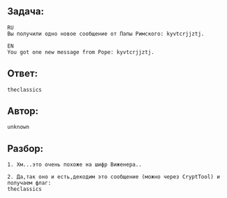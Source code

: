 ## Задача: 

    RU
    Вы получили одно новое сообщение от Папы Римского: kyvtcrjjztj.

    EN
    You got one new message from Pope: kyvtcrjjztj.

## Ответ:
    theclassics

## Автор: 
    unknown

## Разбор:
    1. Хм...это очень похоже на шифр Виженера..

    2. Да,так оно и есть,декодим это сообщение (можно через CryptTool) и получаем флаг: 
    theclassics
